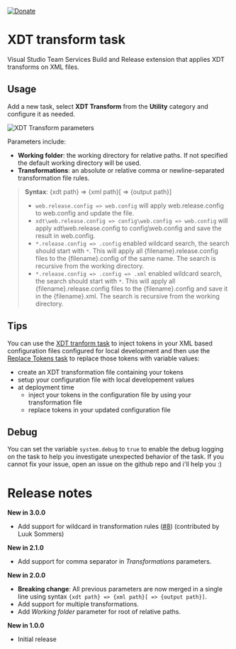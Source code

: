 [![Donate](images/donate.png)](https://www.paypal.me/grouchon/5)

# XDT transform task
Visual Studio Team Services Build and Release extension that applies XDT transforms on XML files.

## Usage
Add a new task, select **XDT Transform** from the **Utility** category and configure it as needed.

![XDT Transform parameters](images/task-parameters.png)

Parameters include:
- **Working folder**: the working directory for relative paths. If not specified the default working directory will be used.
- **Transformations**: an absolute or relative comma or newline-separated transformation file rules.

> **Syntax**: {xdt path} => {xml path}[ => {output path}]  
>
> - `web.release.config => web.config` will apply web.release.config to web.config and update the file.  
> - `xdt\web.release.config => config\web.config => web.config` will apply xdt\web.release.config to config\web.config and save the result in web.config.
> - `*.release.config => .config` enabled wildcard search, the search should start with `*`. This will apply all {filename}.release.config files to the {filename}.config of the same name. The search is recursive from the working directory.
> - `*.release.config => .config => .xml` enabled wildcard search, the search should start with `*`. This will apply all {filename}.release.config files to the {filename}.config and save it in the {filename}.xml. The search is recursive from the working directory.

## Tips
You can use the [XDT tranform task](https://marketplace.visualstudio.com/items?itemName=qetza.xdttransform) to inject tokens in your XML based configuration files configured for local development and then use the [Replace Tokens task](https://marketplace.visualstudio.com/items?itemName=qetza.replacetokens) to replace those tokens with variable values:
- create an XDT transformation file containing your tokens
- setup your configuration file with local developement values
- at deployment time
  - inject your tokens in the configuration file by using your transformation file
  - replace tokens in your updated configuration file

## Debug
You can set the variable `system.debug` to `true` to enable the debug logging on the task to help you investigate unexpected behavior of the task. 
If you cannot fix your issue, open an issue on the github repo and i'll help you :)

# Release notes
**New in 3.0.0**
- Add support for wildcard in transformation rules ([#8](https://github.com/qetza/vsts-xdttransform-task/issues/8)) (contributed by Luuk Sommers)

**New in 2.1.0**
- Add support for comma separator in _Transformations_ parameters.

**New in 2.0.0**
- **Breaking change**: All previous parameters are now merged in a single line using syntax `{xdt path} => {xml path}[ => {output path}]`.
- Add support for multiple transformations.
- Add _Working folder_ parameter for root of relative paths.

**New in 1.0.0**
- Initial release